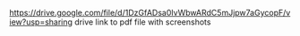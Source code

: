 https://drive.google.com/file/d/1DzGfADsa0IvWbwARdC5mJjpw7aGycopF/view?usp=sharing
drive link to pdf file with screenshots

